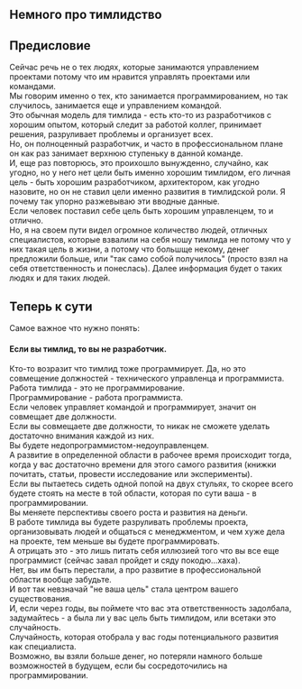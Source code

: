 ## Немного про тимлидство

## Предисловие
Сейчас речь не о тех людях, которые занимаются управлением проектами потому что им нравится управлять проектами или командами.  
Мы говорим именно о тех, кто занимается программированием, но так случилось, занимается еще и управлением командой.  
Это обычная модель для тимлида - есть кто-то из разработчиков с хорошим опытом, который следит за работой коллег, принимает решения, разруливает проблемы и организует всех.  
Но, он полноценный разработчик, и часто в профессиональном плане он как раз занимает верхнюю ступеньку в данной команде.  
И, еще раз повторюсь, это проихошло вынужденно, случайно, как угодно, но у него нет цели быть именно хорошим тимлидом, его личная цель - быть хорошим разработчиком, архитектором, как угодно назовите, но он не ставил цели именно развития в тимлидской роли.
Я почему так упорно разжевываю эти вводные данные.  
Если человек поставил себе цель быть хорошим управленцем, то и отлично.  
Но, я на своем пути видел огромное количество людей, отличных специалистов, которые взвалили на себя ношу тимлида не потому что у них такая цель в жизни, а потому что большще некому, денег предложили больше, или "так само собой получилось" (просто взял на себя ответственность и понеслась).
Далее информация будет о таких людях и для таких людей.

## Теперь к сути

Самое важное что нужно понять:
#### Если вы тимлид, то вы не разработчик.
Кто-то возразит что тимлид тоже программирует.
Да, но это совмещение должностей - технического управленца и программиста.  
Работа тимлида - это не программирование.  
Программирование - работа программиста.  
Если человек управляет командой и программирует, значит он совмещает две должности.  
Если вы совмещаете две должности, то никак не сможете уделать достаточно внимания каждой из них.  
Вы будете недопрограммистом-недоуправленцем.  
А развитие в определенной области в рабочее время происходит тогда, когда у вас достаточно времени для этого самого развития (книжки почитать, статьи, провести исследование или эксперименты).  
Если вы пытаетесь сидеть одной попой на двух стульях, то скорее всего будете стоять на месте в той области, которая по сути ваша - в программировании.  
Вы меняете перспективы своего роста и развития на деньги.  
В работе тимлида вы будете разруливать проблемы проекта, организовывать людей и общаться с менеджментом, и чем хуже дела на проекте, тем меньше вы будете программировать.  
А отрицать это - это лишь питать себя иллюзией того что вы все еще программист (сейчас завал пройдет и сяду покодю...хаха).  
Нет, вы им быть перестали, а про развитие в профессиональной области вообще забудьте.  
И вот так невзначай "не ваша цель" стала центром вашего существования.  
И, если через годы, вы поймете что вас эта ответственность задолбала, задумайтесь - а была ли у вас цель быть тимлидом, или всетаки это случайность.  
Случайность, которая отобрала у вас годы потенциального развития как специалиста.  
Возможно, вы взяли больше денег, но потеряли намного больше возможностей в будущем, если бы сосредоточились на программировании.  